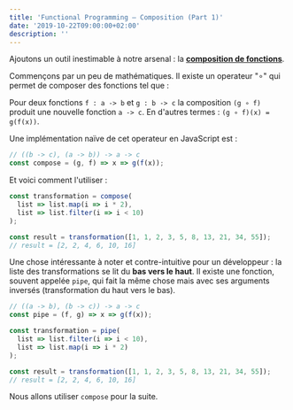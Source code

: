 ```yaml
---
title: 'Functional Programming — Composition (Part 1)'
date: '2019-10-22T09:00:00+02:00'
description: ''
---
```


Ajoutons un outil inestimable à notre arsenal : la **[composition de fonctions](https://fr.wikipedia.org/wiki/Composition_de_fonctions)**.

Commençons par un peu de mathématiques. Il existe un operateur "∘" qui permet de composer des fonctions tel que :

Pour deux fonctions `f : a -> b` et `g : b -> c` la composition `(g ∘ f)` produit une nouvelle fonction `a -> c`. En d'autres termes : `(g ∘ f)(x) = g(f(x))`.

Une implémentation naïve de cet operateur en JavaScript est :

```js
// ((b -> c), (a -> b)) -> a -> c
const compose = (g, f) => x => g(f(x));
```

Et voici comment l'utiliser :

```js
const transformation = compose(
  list => list.map(i => i * 2),
  list => list.filter(i => i < 10)
);

const result = transformation([1, 1, 2, 3, 5, 8, 13, 21, 34, 55]);
// result = [2, 2, 4, 6, 10, 16]
```

Une chose intéressante à noter et contre-intuitive pour un développeur : la liste des transformations se lit du **bas vers le haut**. Il existe une fonction, souvent appelée `pipe`, qui fait la même chose mais avec ses arguments inversés (transformation du haut vers le bas).

```js
// ((a -> b), (b -> c)) -> a -> c
const pipe = (f, g) => x => g(f(x));

const transformation = pipe(
  list => list.filter(i => i < 10),
  list => list.map(i => i * 2)
);

const result = transformation([1, 1, 2, 3, 5, 8, 13, 21, 34, 55]);
// result = [2, 2, 4, 6, 10, 16]
```

Nous allons utiliser `compose` pour la suite.
